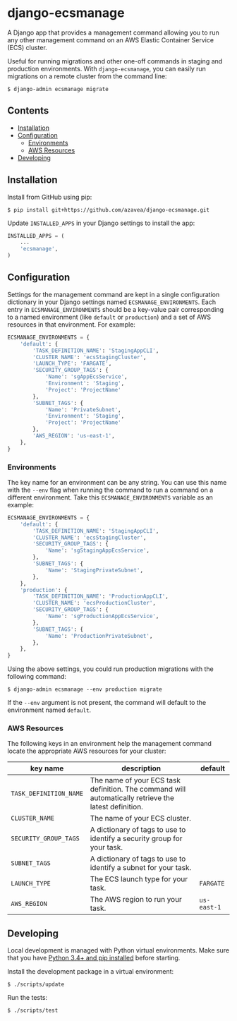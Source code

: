 # django-ecsmanage

A Django app that provides a management command allowing you to run any
other management command on an AWS Elastic Container Service
(ECS) cluster.

Useful for running migrations and other one-off commands in staging and
production environments. With `django-ecsmanage`, you can easily run migrations
on a remote cluster from the command line:

```
$ django-admin ecsmanage migrate
```

## Contents

- [Installation](#installation)
- [Configuration](#configuration)
  - [Environments](#environments)
  - [AWS Resources](#aws-resources)
- [Developing](#developing)

## Installation

Install from GitHub using pip:

```
$ pip install git+https://github.com/azavea/django-ecsmanage.git
```

Update `INSTALLED_APPS` in your Django settings to install the app:

```python
INSTALLED_APPS = (
    ...
    'ecsmanage',
)
```

## Configuration 

Settings for the management command are kept in a single configuration
dictionary in your Django settings named `ECSMANAGE_ENVIRONMENTS`. Each entry in
`ECSMANAGE_ENVIRONMENTS` should be a key-value pair corresponding to a
named environment (like `default` or `production`) and a set of AWS resources
in that environment. For example:

```python
ECSMANAGE_ENVIRONMENTS = {
    'default': {
        'TASK_DEFINITION_NAME': 'StagingAppCLI',
        'CLUSTER_NAME': 'ecsStagingCluster',
        'LAUNCH_TYPE': 'FARGATE',
        'SECURITY_GROUP_TAGS': {
            'Name': 'sgAppEcsService',
            'Environment': 'Staging',
            'Project': 'ProjectName'
        },
        'SUBNET_TAGS': {
            'Name': 'PrivateSubnet',
            'Environment': 'Staging',
            'Project': 'ProjectName'
        },
        'AWS_REGION': 'us-east-1',
    },
}
```

### Environments

The key name for an environment can be any string. You can use this name
with the `--env` flag when running the command to run a command on a
different environment. Take this `ECSMANAGE_ENVIRONMENTS` variable
as an example:

```python
ECSMANAGE_ENVIRONMENTS = {
    'default': {
        'TASK_DEFINITION_NAME': 'StagingAppCLI',
        'CLUSTER_NAME': 'ecsStagingCluster',
        'SECURITY_GROUP_TAGS': {
            'Name': 'sgStagingAppEcsService',
        },
        'SUBNET_TAGS': {
            'Name': 'StagingPrivateSubnet',
        },
    },
    'production': {
        'TASK_DEFINITION_NAME': 'ProductionAppCLI',
        'CLUSTER_NAME': 'ecsProductionCluster',
        'SECURITY_GROUP_TAGS': {
            'Name': 'sgProductionAppEcsService',
        },
        'SUBNET_TAGS': {
            'Name': 'ProductionPrivateSubnet',
        },
    },
}
```

Using the above settings, you could run production migrations with the
following command:

```
$ django-admin ecsmanage --env production migrate
```

If the `--env` argument is not present, the command will default to the
environment named `default`. 

### AWS Resources

The following keys in an environment help the management command locate
the appropriate AWS resources for your cluster:

| key name | description | default |
| -------- |  ----------- | ------- |
| `TASK_DEFINITION_NAME` | The name of your ECS task definition. The command will automatically retrieve the latest definition. | | 
| `CLUSTER_NAME` | The name of your ECS cluster. | | 
| `SECURITY_GROUP_TAGS` | A dictionary of tags to use to identify a security group for your task. | |
| `SUBNET_TAGS` | A dictionary of tags to use to identify a subnet for your task. | |
| `LAUNCH_TYPE` | The ECS launch type for your task. | `FARGATE` |
| `AWS_REGION` | The AWS region to run your task. | `us-east-1` |

## Developing

Local development is managed with Python virtual environments. Make sure that
you have [Python 3.4+ and pip installed](https://www.python.org/downloads/)
before starting.

Install the development package in a virtual environment:

```
$ ./scripts/update
```

Run the tests:

```
$ ./scripts/test
```